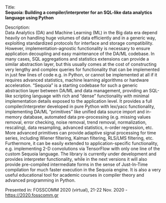 Title:<br/>
<b>Sequoia: Building a compiler/interpreter for an SQL-like data analytics language using Python</b>

Description:<br/>
Data Analytics (DA) and Machine Learning (ML) in the Big data era depend heavily on handling huge volumes of data efficiently and in a generic way, exploiting standardized protocols for interface and storage compatibility. However, implementation-agnostic functionality is necessary to ensure application decoupling and easy maintenance of the DA/ML codebase. In many cases, SQL aggregations and statistics extensions can provide a similar abstraction layer, but this usually comes at the cost of constructing very lengthy and complex queries for functionality that can be implemented in just few lines of code e.g. in Python, or cannot be implemented at all if it requires advanced statistics, machine learning algorithms or hardware acceleration. “Sequoia” is a starting codebase for such a generic abstraction layer between DA/ML and data management, providing an SQL-like scripting language with rich and “dense” functionality with minimal implementation details exposed to the application level. It provides a full compiler/interpreter developed in pure Python with lex/yacc functionality, implementing DA/ML “primitives” like unified data source import and in-memory database, automated data pre-processing (e.g. missing values removal, error checking, noise removal, trend removal, normalization, rescaling), data resampling, advanced statistics, n-order regression, etc. More advanced primitives can provide adaptive signal processing for time series, including Wiener filtering, Kalman filtering, RLS/LMS filtering, etc. Furthermore, it can be easily extended to application-specific functionality, e.g. implementing 2-D convolutions via TensorFlow with only one line of the custom Sequoia language. The library is currently under development and provides interpreter functionality, while in the next versions it will also provide pre-compiled intermediate forms in the sense of Just-In-Time compilation for much faster execution in the Sequoia engine. It is also a very useful educational tool for academic courses in compiler theory and advanced programming in Python.

Presented in: FOSSCOMM 2020 (virtual), 21-22 Nov. 2020 - https://2020.fosscomm.gr
